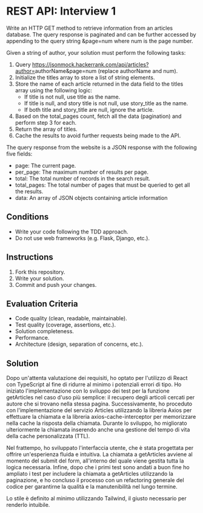 # REST API: Interview 1

Write an HTTP GET method to retrieve information from an articles database. The query response is paginated and can be further accessed by appending to the query string &page=num where num is the page number.

Given a string of author, your solution must perform the following tasks:

1. Query <https://jsonmock.hackerrank.com/api/articles?author=>authorName&page=num (replace authorName and num).
2. Initialize the titles array to store a list of string elements.
3. Store the name of each article returned in the data field to the titles array using the following logic:
    * If title is not null, use title as the name.
    * If title is null, and story title is not null, use story_title as the name.
    * If both title and story_title are null, ignore the article.
4. Based on the total_pages count, fetch all the data (pagination) and perform step 3 for each.
5. Return the array of titles.
6. Cache the results to avoid further requests being made to the API.

The query response from the website is a JSON response with the following five fields:

* page: The current page.
* per_page: The maximum number of results per page.
* total: The total number of records in the search result.
* total_pages: The total number of pages that must be queried to get all the results.
* data: An array of JSON objects containing article information

## Conditions

* Write your code following the TDD approach.
* Do not use web frameworks (e.g. Flask, Django, etc.).

## Instructions

1. Fork this repository.
2. Write your solution.
3. Commit and push your changes.

## Evaluation Criteria

* Code quality (clean, readable, maintainable).
* Test quality (coverage, assertions, etc.).
* Solution completeness.
* Performance.
* Architecture (design, separation of concerns, etc.).

## Solution

Dopo un'attenta valutazione dei requisiti, ho optato per l'utilizzo di React con TypeScript al fine di ridurre al minimo i potenziali errori di tipo. Ho iniziato l'implementazione con lo sviluppo dei test per la funzione getArticles nel caso d'uso più semplice: il recupero degli articoli cercati per autore che si trovano nella stessa pagina. Successivamente, ho proceduto con l'implementazione del servizio Articles utilizzando la libreria Axios per effettuare la chiamata e la libreria axios-cache-interceptor per memorizzare nella cache la risposta della chiamata. Durante lo sviluppo, ho migliorato ulteriormente la chiamata inserendo anche una gestione del tempo di vita della cache personalizzata (TTL).

Nel frattempo, ho sviluppato l'interfaccia utente, che è stata progettata per offrire un'esperienza fluida e intuitiva. La chiamata a getArticles avviene al momento del submit del form, all'interno del quale viene gestita tutta la logica necessaria. Infine, dopo che i primi test sono andati a buon fine ho ampliato i test per includere la chiamata a getArticles utilizzando la paginazione, e ho concluso il processo con un refactoring generale del codice per garantirne la qualità e la manutenibilità nel lungo termine.

Lo stile è definito al minimo utilizzando Tailwind, il giusto necessario per renderlo intuibile.